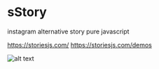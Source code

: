 # sStory
instagram alternative story pure javascript

https://storiesjs.com/
https://storiesjs.com/demos

![alt text](https://storiesjs.com/sStory-ss.png)
